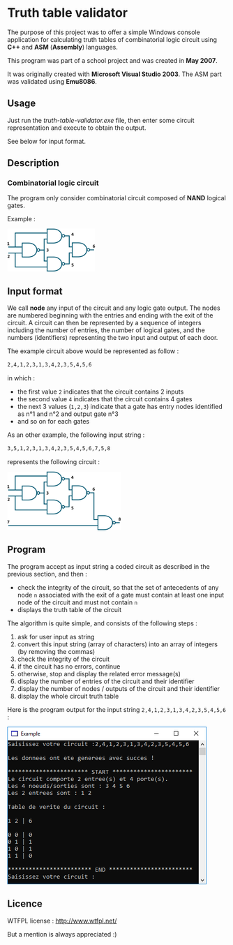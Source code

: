 # Truth table validator

The purpose of this project was to offer a simple Windows console application for calculating truth tables of combinatorial logic circuit using **C++** and **ASM** (**Assembly**) languages.

This program was part of a school project and was created in **May 2007**.

It was originally created with **Microsoft Visual Studio 2003**. The ASM part was validated using **Emu8086**.

## Usage

Just run the _truth-table-validator.exe_ file, then enter some circuit representation and execute to obtain the output.

See below for input format.

## Description

### Combinatorial logic circuit

The program only consider combinatorial circuit composed of **NAND** logical gates.

Example :

![Combinatorial circuit example](doc/circuit1.png?raw=true "Combinatorial circuit example")

## Input format

We call **node** any input of the circuit and any logic gate output.
The nodes are numbered beginning with the entries and ending with the exit of the circuit.
A circuit can then be represented by a sequence of integers including the number of entries,
the number of logical gates, and the numbers (identifiers) representing the two input and output of each door.

The example circuit above would be represented as follow :

```bash
2,4,1,2,3,1,3,4,2,3,5,4,5,6
```

in which :
- the first value `2` indicates that the circuit contains 2 inputs
- the second value `4` indicates that the circuit contains 4 gates
- the next 3 values (`1,2,3`) indicate that a gate has entry nodes identified as n°1 and n°2 and output gate n°3
- and so on for each gates

As an other example, the following input string :

```bash
3,5,1,2,3,1,3,4,2,3,5,4,5,6,7,5,8
```

represents the following circuit :

![Combinatorial circuit example](doc/circuit2.png?raw=true "Combinatorial circuit example")

## Program

The program accept as input string a coded circuit as described in the previous section, and then :
- check the integrity of the circuit, so that the set of antecedents of any node `n` associated with
the exit of a gate must contain at least one input node of the circuit and must not contain `n`
- displays the truth table of the circuit

The algorithm is quite simple, and consists of the following steps :
1. ask for user input as string
2. convert this input string (array of characters) into an array of integers (by removing the commas)
3. check the integrity of the circuit
4. if the circuit has no errors, continue
5. otherwise, stop and display the related error message(s)
6. display the number of entries of the circuit and their identifier
7. display the number of nodes / outputs of the circuit and their identifier
8. display the whole circuit truth table

Here is the program output for the input string `2,4,1,2,3,1,3,4,2,3,5,4,5,6` :

![Example circuit output](doc/example_output.png?raw=true "Example circuit output")

## Licence

WTFPL license : http://www.wtfpl.net/

But a mention is always appreciated :)